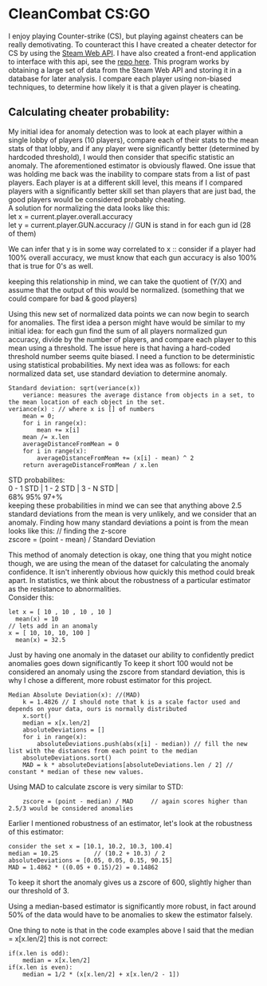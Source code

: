 # CleanCombat CS:GO
I enjoy playing Counter-strike (CS), but playing against cheaters can be really demotivating. To counteract this I have 
created a cheater detector for CS by using the [Steam Web API](https://partner.steamgames.com/doc/webapi_overview). I 
have also created a front-end application to interface with this api, see the [repo here](https://github.com/DawsonReschke/Cheater_detector_Client).
This program works by obtaining a large set of data from the Steam Web API and storing it in a database for later 
analysis. I compare each player using non-biased techniques, to determine how likely it is that a given player is cheating. 
   
## Calculating cheater probability:   
My initial idea for anomaly detection was to look at each player within a single lobby of players
(10 players), compare each of their stats to the mean stats of that lobby, and if any player were significantly better
(determined by hardcoded threshold), I would then consider that specific statistic an anomaly. 
	The aforementioned estimator is obviously flawed. One issue that was holding me back was the inability to compare
stats from a list of past players. Each player is at a different skill level, this means if I compared players with a 
significantly better skill set than players that are just bad, the good players would be considered probably cheating.    
A solution for normalizing the data looks like this:    
	let x = current.player.overall.accuracy   
	let y = current.player.GUN.accuracy // GUN is stand in for each gun id (28 of them)    

We can infer that y is in some way correlated to x :: consider if a player had 100% overall accuracy, 
we must know that each gun accuracy is also 100% that is true for 0's as well.   

keeping this relationship in mind, we can take the quotient of (Y/X) and assume that the output of this would be
normalized. (something that we could compare for bad & good players)    

Using this new set of normalized data points we can now begin to search for anomalies. The first idea a person 
might have would be similar to my initial idea: for each gun find the sum of all players normalized gun accuracy,
divide by the number of players, and compare each player to this mean using a threshold. The issue here is that having 
a hard-coded threshold number seems quite biased. I need a function to be deterministic using statistical probabilities. 
My next idea was as follows: for each normalized data set, use standard deviation to determine anomaly.   
```
Standard deviation: sqrt(veriance(x))
	veriance: measures the average distance from objects in a set, to the mean location of each object in the set. 
veriance(x) : // where x is [] of numbers
	mean = 0;
	for i in range(x):
		mean += x[i]
	mean /= x.len
	averageDistanceFromMean = 0
	for i in range(x):
		averageDistanceFromMean += (x[i] - mean) ^ 2
	return averageDistanceFromMean / x.len
```  
STD probabilites:  
	0 - 1 STD | 1 - 2 STD | 3 - N STD |   
	    68%		95%	   97+%  
keeping these probabilities in mind we can see that anything above 2.5 standard deviations from the mean is very unlikely,
and we consider that an anomaly. 
Finding how many standard deviations a point is from the mean looks like this: // finding the z-score  
	   zscore = (point - mean) / Standard Deviation   
  
This method of anomaly detection is okay, one thing that you might notice though, we are using the mean of the dataset for
calculating the anomaly confidence. It isn't inherently obvious how quickly this method could break apart. In statistics,
we think about the robustness of a particular estimator as the resistance to abnormalities.  
Consider this:   
```
let x = [ 10 , 10 , 10 , 10 ]  
  mean(x) = 10  
// lets add in an anomaly  
x = [ 10, 10, 10, 100 ]   
  mean(x) = 32.5  
```
Just by having one anomaly in the dataset our ability to confidently predict anomalies goes down significantly 
To keep it short 100 would not be considered an anomaly using the zscore from standard deviation, this is why 
I chose a different, more robust estimator for this project.
```
Median Absolute Deviation(x): //(MAD)
	k = 1.4826 // I should note that k is a scale factor used and depends on your data, ours is normally distributed
	x.sort()
	median = x[x.len/2]
	absoluteDeviations = []
	for i in range(x): 
		absoluteDeviations.push(abs(x[i] - median)) // fill the new list with the distances from each point to the median
	absoluteDeviations.sort()
	MAD = k * absoluteDeviations[absoluteDeviations.len / 2] // constant * median of these new values. 
```
Using MAD to calculate zscore is very similar to STD:   
```
	zscore = (point - median) / MAD		// again scores higher than 2.5/3 would be considered anomalies
```
Earlier I mentioned robustness of an estimator, let's look at the robustness of this estimator:   
```
consider the set x = [10.1, 10.2, 10.3, 100.4]    
median = 10.25 			// (10.2 + 10.3) / 2   
absoluteDeviations = [0.05, 0.05, 0.15, 90.15]  
MAD = 1.4862 * ((0.05 + 0.15)/2) = 0.14862   
```
To keep it short the anomaly gives us a zscore of 600, slightly higher than our threshold of 3.   

Using a median-based estimator is significantly more robust, in fact around 50% of the data would have to be anomalies to skew the estimator falsely.    

One thing to note is that in the code examples above I said that the median = x[x.len/2] this is not correct:   
```
if(x.len is odd): 
	median = x[x.len/2]
if(x.len is even):
	median = 1/2 * (x[x.len/2] + x[x.len/2 - 1])
```
